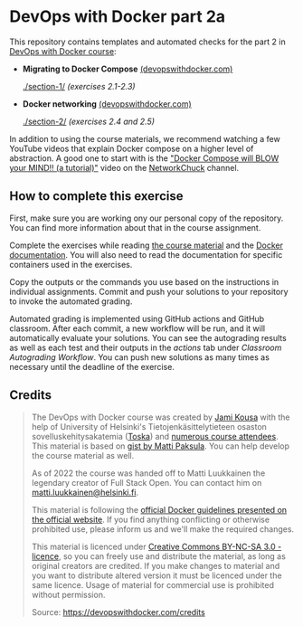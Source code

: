 # DevOps with Docker part 2a

This repository contains templates and automated checks for the part 2 in [DevOps with Docker course](https://devopswithdocker.com/):

* **Migrating to Docker Compose** [(devopswithdocker.com)](https://devopswithdocker.com/part-2/section-1)

    [./section-1/](./section-1/) *(exercises 2.1-2.3)*

* **Docker networking** [(devopswithdocker.com)](https://devopswithdocker.com/part-2/section-2)

    [./section-2/](./section-2/) *(exercises 2.4 and 2.5)*


In addition to using the course materials, we recommend watching a few YouTube videos that explain Docker compose on a higher level of abstraction. A good one to start with is the ["Docker Compose will BLOW your MIND!! (a tutorial)"](https://youtu.be/DM65_JyGxCo) video on the [NetworkChuck](https://www.youtube.com/@NetworkChuck) channel.


## How to complete this exercise

First, make sure you are working ony our personal copy of the repository. You can find more information about that in the course assignment.

Complete the exercises while reading [the course material](https://devopswithdocker.com/) and the [Docker documentation](https://docs.docker.com/). You will also need to read the documentation for specific containers used in the exercises.

Copy the outputs or the commands you use based on the instructions in individual assignments. Commit and push your solutions to your repository to invoke the automated grading.

Automated grading is implemented using GitHub actions and GitHub classroom. After each commit, a new workflow will be run, and it will automatically evaluate your solutions. You can see the autograding results as well as each test and their outputs in the *actions* tab under *Classroom Autograding Workflow*. You can push new solutions as many times as necessary until the deadline of the exercise.


## Credits

> The DevOps with Docker course was created by [Jami Kousa](https://github.com/jakousa) with the help of University of Helsinki's Tietojenkäsittelytieteen osaston sovelluskehitysakatemia ([Toska](https://toska.dev)) and [numerous course attendees](https://github.com/docker-hy/docker-hy.github.io/graphs/contributors). This material is based on [gist by Matti Paksula](https://gist.github.com/matti/0b44eb865d70d98ffe0351fd8e6fa35d). You can help develop the course material as well.
>
> As of 2022 the course was handed off to Matti Luukkainen the legendary creator of Full Stack Open. You can contact him on matti.luukkainen@helsinki.fi.
>
> This material is following the [official Docker guidelines presented on the official website](https://www.docker.com/legal/trademark-guideline). If you find anything conflicting or otherwise prohibited use, please inform us and we'll make the required changes.
>
> This material is licenced under [Creative Commons BY-NC-SA 3.0 -licence](http://creativecommons.org/licenses/by-nc-sa/3.0/), so you can freely use and distribute the material, as long as original creators are credited. If you make changes to material and you want to distribute altered version it must be licenced under the same licence. Usage of material for commercial use is prohibited without permission.
>
> Source: https://devopswithdocker.com/credits
